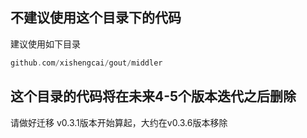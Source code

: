 ## 不建议使用这个目录下的代码
建议使用如下目录
```go
github.com/xishengcai/gout/middler
```

## 这个目录的代码将在未来4-5个版本迭代之后删除
请做好迁移 v0.3.1版本开始算起，大约在v0.3.6版本移除

